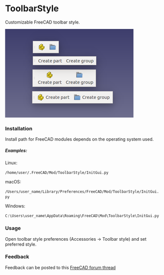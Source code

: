 # ToolbarStyle
Customizable FreeCAD toolbar style.

![Image](Resources/images/Styles.png)

### Installation
Install path for FreeCAD modules depends on the operating system used.

##### Examples:
Linux:

`/home/user/.FreeCAD/Mod/ToolbarStyle/InitGui.py`

macOS:

`/Users/user_name/Library/Preferences/FreeCAD/Mod/ToolbarStyle/InitGui.py`

Windows:

`C:\Users\user_name\AppData\Roaming\FreeCAD\Mod\ToolbarStyle\InitGui.py`

### Usage
Open toolbar style preferences (Accessories -> Toolbar style) and set preferred style.

### Feedback
Feedback can be posted to this [FreeCAD forum thread](https://forum.freecadweb.org/viewtopic.php?f=34&t=26695)


